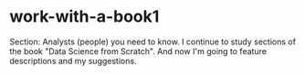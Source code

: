 # work-with-a-book1
Section: Analysts (people) you need to know.
I continue to study sections of the book "Data Science from Scratch".
And now I'm going to feature descriptions and my suggestions.
